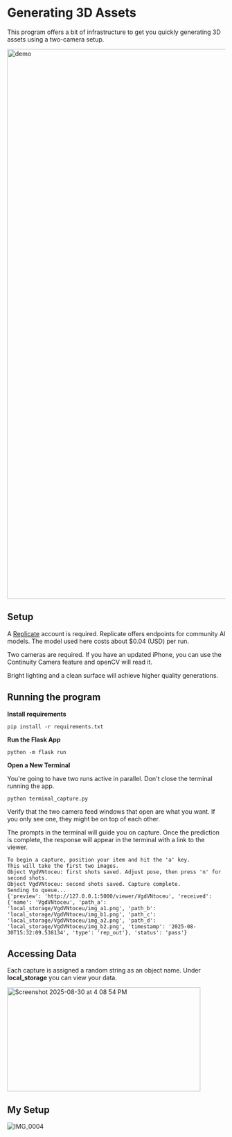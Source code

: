 # Generating 3D Assets
This program offers a bit of infrastructure to get you quickly generating 3D assets using a two-camera setup.


<img width="2535" height="1268" alt="demo" src="https://github.com/user-attachments/assets/94005bb3-9706-43a1-8426-6217eab48e4f" />

## Setup
A [Replicate](https://replicate.com/docs/reference/http#authentication) account is required. Replicate offers endpoints for community AI models. The model used here costs about $0.04 (USD) per run.

Two cameras are required. If you have an updated iPhone, you can use the Continuity Camera feature and openCV will read it. 

Bright lighting and a clean surface will achieve higher quality generations.

## Running the program
**Install requirements**
```
pip install -r requirements.txt
```

**Run the Flask App**
```
python -m flask run
```

**Open a New Terminal**

You're going to have two runs active in parallel. Don't close the terminal running the app.
```
python terminal_capture.py
```

Verify that the two camera feed windows that open are what you want. If you only see one, they might be on top of each other.

The prompts in the terminal will guide you on capture. Once the prediction is complete, the  response will appear in the terminal with a link to the viewer.

```
To begin a capture, position your item and hit the 'a' key.
This will take the first two images.
Object VgdVNtoceu: first shots saved. Adjust pose, then press 'n' for second shots.
Object VgdVNtoceu: second shots saved. Capture complete.
Sending to queue...
{'preview': 'http://127.0.0.1:5000/viewer/VgdVNtoceu', 'received': {'name': 'VgdVNtoceu', 'path_a': 'local_storage/VgdVNtoceu/img_a1.png', 'path_b': 'local_storage/VgdVNtoceu/img_b1.png', 'path_c': 'local_storage/VgdVNtoceu/img_a2.png', 'path_d': 'local_storage/VgdVNtoceu/img_b2.png', 'timestamp': '2025-08-30T15:32:09.538134', 'type': 'rep_out'}, 'status': 'pass'}
```

## Accessing Data

Each capture is assigned a random string as an object name. Under **local_storage** you can view your data.

<img width="446" height="240" alt="Screenshot 2025-08-30 at 4 08 54 PM" src="https://github.com/user-attachments/assets/bec8f8fc-6f16-438e-8cb7-7b149b8477d8" />

## My Setup

![IMG_0004](https://github.com/user-attachments/assets/62fa02c4-0009-4965-b876-ccafbfb372f2)









